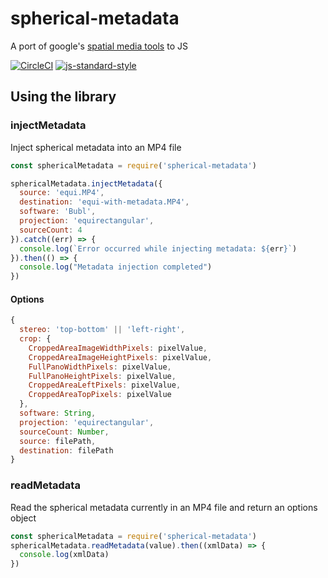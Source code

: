 # spherical-metadata
A port of google's [spatial media tools](https://github.com/google/spatial-media/tree/master/spatialmedia) to JS

[![CircleCI](https://circleci.com/gh/BublTechnology/spherical-metadata.svg?style=shield&circle-token=67c42a16a71bb1ff80fad3e089b3e621aac1ad5e)](https://circleci.com/gh/BublTechnology/spherical-metadata)
[![js-standard-style](https://img.shields.io/badge/code%20style-standard-brightgreen.svg)](http://standardjs.com/)


## Using the library

### injectMetadata
Inject spherical metadata into an MP4 file

```javascript
const sphericalMetadata = require('spherical-metadata')

sphericalMetadata.injectMetadata({
  source: 'equi.MP4',
  destination: 'equi-with-metadata.MP4',
  software: 'Bubl',
  projection: 'equirectangular',
  sourceCount: 4
}).catch((err) => {
  console.log(`Error occurred while injecting metadata: ${err}`)
}).then(() => {
  console.log("Metadata injection completed")
})

```

#### Options
```javascript
{
  stereo: 'top-bottom' || 'left-right',
  crop: {
    CroppedAreaImageWidthPixels: pixelValue,
    CroppedAreaImageHeightPixels: pixelValue,
    FullPanoWidthPixels: pixelValue,
    FullPanoHeightPixels: pixelValue,
    CroppedAreaLeftPixels: pixelValue,
    CroppedAreaTopPixels: pixelValue
  },
  software: String,
  projection: 'equirectangular',
  sourceCount: Number,
  source: filePath,
  destination: filePath
}
```

### readMetadata
Read the spherical metadata currently in an MP4 file and return an options object

```javascript
const sphericalMetadata = require('spherical-metadata')
sphericalMetadata.readMetadata(value).then((xmlData) => {
  console.log(xmlData)
})
```
